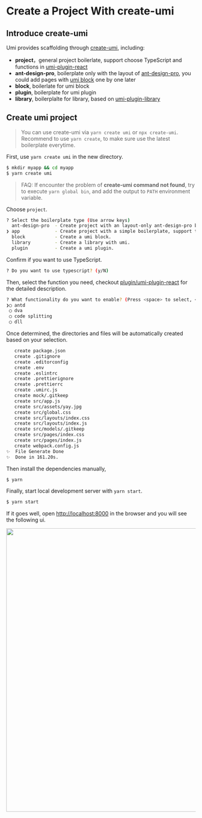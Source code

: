 # Create a Project With create-umi

## Introduce create-umi

Umi provides scaffolding through [create-umi](https://github.com/umijs/create-umi), including:

- **project**，general project boilerlate, support choose TypeScript and functions in [umi-plugin-react](../plugin/umi-plugin-react.html)
- **ant-design-pro**, boilerplate only with the layout of [ant-design-pro](https://github.com/ant-design/ant-design-pro), you could add pages with [umi block](./block.html) one by one later
- **block**, boilerlate for umi block
- **plugin**, boilerplate for umi plugin
- **library**, boilerplalte for library, based on [umi-plugin-library](https://github.com/umijs/umi-plugin-library)

## Create umi project

>  You can use create-umi via `yarn create umi` or `npx create-umi`. Recommend to use `yarn create`, to make sure use the latest boilerplate everytime.

First, use `yarn create umi` in the new directory.

```bash
$ mkdir myapp && cd myapp
$ yarn create umi
```

>  FAQ: If encounter the problem of **create-umi command not found**, try to execute `yarn global bin`, and add the output to `PATH` environment variable.

Choose `project`.

```bash
? Select the boilerplate type (Use arrow keys)
  ant-design-pro  - Create project with an layout-only ant-design-pro boilerplate, use together with umi block.
❯ app             - Create project with a simple boilerplate, support typescript.
  block           - Create a umi block.
  library         - Create a library with umi.
  plugin          - Create a umi plugin.
```

Confirm if you want to use TypeScript.

```bash
? Do you want to use typescript? (y/N)
```

Then, select the function you need, checkout [plugin/umi-plugin-react](../plugin/umi-plugin-react.html) for the detailed description.

```bash
? What functionality do you want to enable? (Press <space> to select, <a> to toggle all, <i> to invert selection)
❯◯ antd
 ◯ dva
 ◯ code splitting
 ◯ dll
```

Once determined, the directories and files will be automatically created based on your selection.

```bash
   create package.json
   create .gitignore
   create .editorconfig
   create .env
   create .eslintrc
   create .prettierignore
   create .prettierrc
   create .umirc.js
   create mock/.gitkeep
   create src/app.js
   create src/assets/yay.jpg
   create src/global.css
   create src/layouts/index.css
   create src/layouts/index.js
   create src/models/.gitkeep
   create src/pages/index.css
   create src/pages/index.js
   create webpack.config.js
✨  File Generate Done
✨  Done in 161.20s.
```

Then install the dependencies manually,

```bash
$ yarn
```

Finally, start local development server with `yarn start`.

```bash
$ yarn start
```

If it goes well, open [http://localhost:8000](http://localhost:8000) in the browser and you will see the following ui.

<img src="https://gw.alipayobjects.com/zos/rmsportal/YIFycZRnWWeXBGnSoFoT.png" width="754" />

